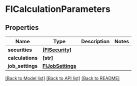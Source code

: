 # FICalculationParameters


## Properties
Name | Type | Description | Notes
------------ | ------------- | ------------- | -------------
**securities** | [**[FISecurity]**](FISecurity.md) |  | 
**calculations** | **[str]** |  | 
**job_settings** | [**FIJobSettings**](FIJobSettings.md) |  | 

[[Back to Model list]](../README.md#documentation-for-models) [[Back to API list]](../README.md#documentation-for-api-endpoints) [[Back to README]](../README.md)


